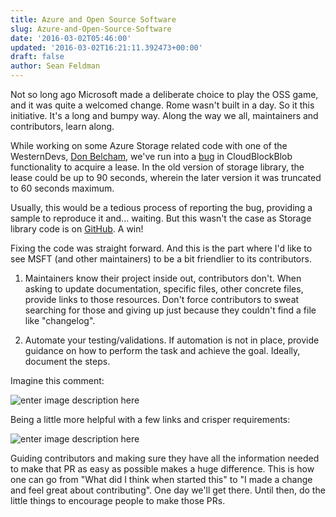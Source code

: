 ```yaml
---
title: Azure and Open Source Software
slug: Azure-and-Open-Source-Software
date: '2016-03-02T05:46:00'
updated: '2016-03-02T16:21:11.392473+00:00'
draft: false
author: Sean Feldman
---
```

Not so long ago Microsoft made a deliberate choice to play the OSS game, and it was quite a welcomed change. Rome wasn't built in a day. So it this initiative. It's a long and bumpy way. Along the way we all, maintainers and contributors, learn along.

While working on some Azure Storage related code with one of the WesternDevs, [Don Belcham](http://www.igloocoder.com/), we've run into a [bug](https://github.com/Azure/azure-storage-net/issues/232) in CloudBlockBlob functionality to acquire a lease. In the old version of storage library, the lease could be up to 90 seconds, wherein the later version it was truncated to 60 seconds maximum. 

Usually, this would be a tedious process of reporting the bug, providing a sample to reproduce it and... waiting. But this wasn't the case as Storage library code is on [GitHub](https://github.com/Azure/azure-storage-net). A win! 

Fixing the code was straight forward. And this is the part where I'd like to see MSFT (and other maintainers) to be a bit friendlier to its contributors.

 1. Maintainers know their project inside out, contributors don't. When asking to update documentation, specific files, other concrete files, provide links to those resources. Don't force contributors to sweat searching for those and giving up just because they couldn't find a file like "changelog".
 2. Automate your testing/validations. If automation is not in place, provide guidance on how to perform the task and achieve the goal. Ideally, document the steps.

Imagine this comment:

![enter image description here][1]

Being a little more helpful with a few links and crisper requirements:

![enter image description here][2]

Guiding contributors and making sure they have all the information needed to make that PR as easy as possible makes a huge difference. This is how one can go from "What did I think when started this" to "I made a change and feel great about contributing". One day we'll get there. Until then, do the little things to encourage people to make those PRs.


[1]: https://aspblogs.blob.core.windows.net:443/media/sfeldman/2016/azure-and-oss-comment-1.png
[2]: https://aspblogs.blob.core.windows.net:443/media/sfeldman/2016/azure-and-oss-comment-2.png
